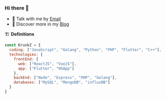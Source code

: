 <!--
**KrunkZhou/KrunkZhou** is a ✨ _special_ ✨ repository because its `README.md` (this file) appears on your GitHub profile.

Here are some ideas to get you started:

- 🔭 I’m currently working on ...
- 🌱 I’m currently learning ...
- 👯 I’m looking to collaborate on ...
- 🤔 I’m looking for help with ...
- 💬 Ask me about ...
- 📫 How to reach me: ...
- 😄 Pronouns: ...
- ⚡ Fun fact: ...
-->

### Hi there 👋

- 💬 Talk with me by [Email](mailto:webmaster@krunk.cn)
- 🔭 Discover more in my [Blog](https://krunk.cn/)

🏗 **Definitions**

```js
const KrunkZ = {
  coding: ["JavaScript", "Golang", "Python", "PHP", "Flutter", "C++"],
  technologies: {
    frontEnd: {
      web: ["ReactJS", "VueJS"],
      app: ["Flutter", "H5App"]
    },
    backEnd: ["Node", "Express", "PHP", "Golang"],
    databases: ["MySQL", "MongoDB", "influxDB"]
  }
}
```
